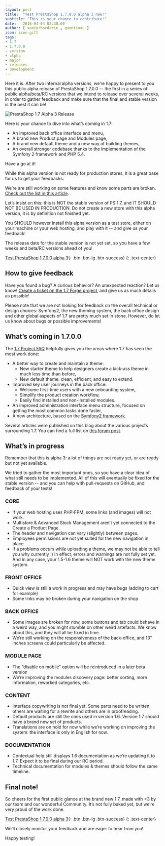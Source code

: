 ```yaml
---
layout: post
title:  "Test PrestaShop 1.7.0.0 alpha 3 now!"
subtitle: "This is your chance to contribute!"
date:   2016-04-04 02:30:00
author: [ xavierborderie , quentinau ]
icon: icon-gift
tags:
- 1.7
- 1.7.0.0
- version
- alpha
- major
- releases
- development
---
```


Here it is. After two internal alpha versions, we’re happy to present to you this public alpha release of PrestaShop 1.7.0.0 -- the first in a series of public alpha/beta/RC versions that we intend to release over several weeks, in order to gather feedback and make sure that the final and stable version is the best it can be!

![PrestaShop 1.7 Alpha 3 Release](/assets/images/2016/04/Badge1.7-Color.png)

Here is your chance to dive into what’s coming in 1.7:

* An improved back office interface and menu,
* A brand new Product page and Modules page,
* A brand new default theme and a new way of building themes,
* An overall stronger codebase thanks to the implementation of the Symfony 2 framework and PHP 5.4.

Have a go at it!

<div class="alert alert-important" role="alert">
While this alpha version is not ready for production stores, it is a great base for us to get your feedbacks.

We’re are still working on some features and know some parts are broken. <a href="http://build.prestashop.com/news/prestashop-1-7-alpha-3-is-here/#whats-in-progress">Check out the list in this article</a>.
</div>

Let’s insist on this: this is NOT the stable version of PS 1.7, and IT SHOULD NOT BE USED IN PRODUCTION. Do not create a new store with this alpha version, it is by definition not finished yet.

You SHOULD however install this alpha version as a test store, either on your machine or your web hosting, and play with it -- and give us your feedback!

The release date for the stable version is not yet set, so you have a few weeks and beta/RC versions ahead of you!

[Test PrestaShop 1.7.0.0 alpha 3](https://www.prestashop.com/fr/versions-developpeurs){: .btn .btn-lg .btn-success}
{: .text-center}


## How to give feedback

Have you found a bug? A curious behavior? An unexpected reaction? Let us know! [Create a ticket on the 1.7 Forge project](http://forge.prestashop.com/secure/CreateIssue!default.jspa?selectedProjectId=11322&issuetype=1), and give us as much details as possible!

Please note that we are not looking for feedback on the overall technical or design choices: Symfony2, the new theming system, the back office design and other global aspects of 1.7 are pretty much set in stone. However, do let us know about bugs or possible improvements!


## What’s coming in 1.7.0.0

The [1.7 Project FAQ](http://build.prestashop.com/news/prestashop-1-7-faq/) helpfully gives you the areas where 1.7 has seen the most work done:

* A better way to create and maintain a theme:
	* New starter theme to help designers create a kick-ass theme in much less time than before,
	* New default theme: clean, efficient, and easy to extend.
* Improved key user journeys in the back office:
	* Welcome first-time users with a new onboarding system,
	* Simplify the product creation workflow,
	* Easily find installed and non-installed modules.
* An improved administration interface menu structure, focused on getting the most common tasks done faster,
* A new architecture, based on the [Symfony2 framework](https://symfony.com/).

Several articles were published on this blog about the various projects surrounding 1.7. You can find a full list on [this forum post](https://www.prestashop.com/forums/topic/480580-want-to-know-more-about-17/).


## What’s in progress

Remember that this is alpha 3: a lot of things are not ready yet, or are ready but not yet available.

We tried to gather the most important ones, so you have a clear idea of what still needs to be implemented. All of this will eventually be fixed for the stable version -- and you can help with pull-requests on GitHub, and feedback of your tests!


### CORE

* If your web hosting uses PHP-FPM, some links (and images) will not work.
* Multistore & Advanced Stock Management aren’t yet connected to the Create a Product Page.
* The header and navigation can vary (slightly) between pages.
* Employees permissions are not yet suited for the new navigation in place
* If a problems occurs while uploading a theme, we may not be able to tell you why currently :) In effect, errors and warnings are not fully set yet. And in any case, your 1.5-1.6 theme will NOT work with the new theme system.


### FRONT OFFICE

* Quick view is still a work in progress and may have bugs (adding to cart for example)
* Some links may be broken during your navigation on the shop


### BACK OFFICE

* Some images are broken for now, some buttons and tab could behave in a weird way, and you might stumble on other weird artefacts. We know about this, and they will all be fixed in time.
* We’re still working on the responsiveness of the back-office, and 13” inches screens could particularly be affected.


### MODULE PAGE

* The “disable on mobile” option will be reintroduced in a later beta version
* We’re improving the modules discovery page: better sorting, more information, reworked categories, etc.


### CONTENT

* Interface copywriting is not final yet. Some parts need to be written, others are waiting for a rewrite and others are in proofreading.
* Default products are still the ones used in version 1.6. Version 1.7 should have a brand new set of products.
* Translations are on hold for now while we’re working on improving the system: the interface is only in English for now.


### DOCUMENTATION

* Contextual help still displays 1.6 documentation as we’re updating it to 1.7. Expect it to be final during our RC period.
* Technical documentation for modules & themes should follow the same timeline.


## Final note!

So cheers for the first public glance at the brand new 1.7, made with <3 by our team and our wonderful Community. It’s not fully baked yet, but we’re very proud of the work done.

[Test PrestaShop 1.7.0.0 alpha 3](https://www.prestashop.com/fr/versions-developpeurs){: .btn .btn-lg .btn-success}
{: .text-center}

We’ll closely monitor your feedback and are eager to hear from you!

Happy testing!
